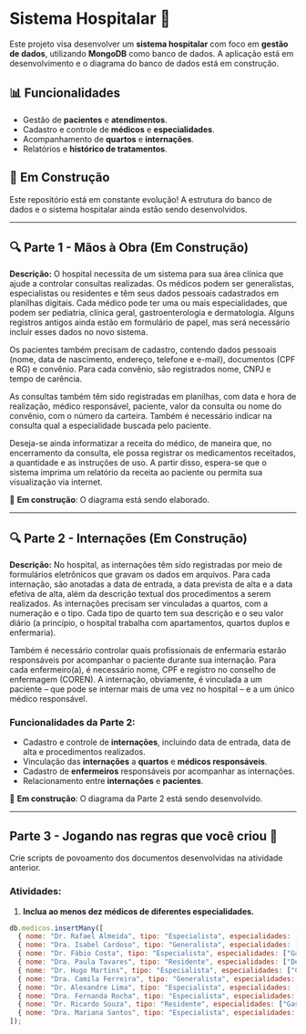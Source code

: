 # Sistema Hospitalar 🏥

Este projeto visa desenvolver um **sistema hospitalar** com foco em **gestão de dados**, utilizando **MongoDB** como banco de dados. A aplicação está em desenvolvimento e o diagrama do banco de dados está em construção.

## 📊 Funcionalidades
- Gestão de **pacientes** e **atendimentos**.
- Cadastro e controle de **médicos** e **especialidades**.
- Acompanhamento de **quartos** e **internações**.
- Relatórios e **histórico de tratamentos**.

## 🚧 Em Construção
Este repositório está em constante evolução! A estrutura do banco de dados e o sistema hospitalar ainda estão sendo desenvolvidos.

---

## 🔍 Parte 1 - Mãos à Obra (Em Construção)

**Descrição:**
O hospital necessita de um sistema para sua área clínica que ajude a controlar consultas realizadas. Os médicos podem ser generalistas, especialistas ou residentes e têm seus dados pessoais cadastrados em planilhas digitais. Cada médico pode ter uma ou mais especialidades, que podem ser pediatria, clínica geral, gastroenterologia e dermatologia. Alguns registros antigos ainda estão em formulário de papel, mas será necessário incluir esses dados no novo sistema.

Os pacientes também precisam de cadastro, contendo dados pessoais (nome, data de nascimento, endereço, telefone e e-mail), documentos (CPF e RG) e convênio. Para cada convênio, são registrados nome, CNPJ e tempo de carência.

As consultas também têm sido registradas em planilhas, com data e hora de realização, médico responsável, paciente, valor da consulta ou nome do convênio, com o número da carteira. Também é necessário indicar na consulta qual a especialidade buscada pelo paciente.

Deseja-se ainda informatizar a receita do médico, de maneira que, no encerramento da consulta, ele possa registrar os medicamentos receitados, a quantidade e as instruções de uso. A partir disso, espera-se que o sistema imprima um relatório da receita ao paciente ou permita sua visualização via internet.

🔨 **Em construção**: O diagrama está sendo elaborado.

---

## 🔍 Parte 2 - Internações (Em Construção)

**Descrição:**
No hospital, as internações têm sido registradas por meio de formulários eletrônicos que gravam os dados em arquivos. Para cada internação, são anotadas a data de entrada, a data prevista de alta e a data efetiva de alta, além da descrição textual dos procedimentos a serem realizados. As internações precisam ser vinculadas a quartos, com a numeração e o tipo. Cada tipo de quarto tem sua descrição e o seu valor diário (a princípio, o hospital trabalha com apartamentos, quartos duplos e enfermaria).

Também é necessário controlar quais profissionais de enfermaria estarão responsáveis por acompanhar o paciente durante sua internação. Para cada enfermeiro(a), é necessário nome, CPF e registro no conselho de enfermagem (COREN). A internação, obviamente, é vinculada a um paciente – que pode se internar mais de uma vez no hospital – e a um único médico responsável.

### Funcionalidades da Parte 2:
- Cadastro e controle de **internações**, incluindo data de entrada, data de alta e procedimentos realizados.
- Vinculação das **internações** a **quartos** e **médicos responsáveis**.
- Cadastro de **enfermeiros** responsáveis por acompanhar as internações.
- Relacionamento entre **internações** e **pacientes**.

🔨 **Em construção**: O diagrama da Parte 2 está sendo desenvolvido.

---
## Parte 3 - Jogando nas regras que você criou 🚀

Crie scripts de povoamento dos documentos desenvolvidas na atividade anterior.

### Atividades:

1) **Inclua ao menos dez médicos de diferentes especialidades.**

```javascript
db.medicos.insertMany([
  { nome: "Dr. Rafael Almeida", tipo: "Especialista", especialidades: ["Pediatria"], contato: { telefone: "123456789", email: "rafael.almeida@email.com" }, documentos: { CPF: "123.456.789-10", RG: "MG123456" } },
  { nome: "Dra. Isabel Cardoso", tipo: "Generalista", especialidades: ["Clínica Geral"], contato: { telefone: "987654321", email: "isabel.cardoso@email.com" }, documentos: { CPF: "987.654.321-00", RG: "SP987654" } },
  { nome: "Dr. Fábio Costa", tipo: "Especialista", especialidades: ["Gastroenterologia"], contato: { telefone: "112233445", email: "fabio.costa@email.com" }, documentos: { CPF: "456.123.789-21", RG: "RJ456123" } },
  { nome: "Dra. Paula Tavares", tipo: "Residente", especialidades: ["Dermatologia"], contato: { telefone: "332211665", email: "paula.tavares@email.com" }, documentos: { CPF: "564.789.123-00", RG: "PR564789" } },
  { nome: "Dr. Hugo Martins", tipo: "Especialista", especialidades: ["Cardiologia"], contato: { telefone: "445566778", email: "hugo.martins@email.com" }, documentos: { CPF: "124.567.890-12", RG: "BA124567" } },
  { nome: "Dra. Camila Ferreira", tipo: "Generalista", especialidades: ["Clínica Geral"], contato: { telefone: "556677889", email: "camila.ferreira@email.com" }, documentos: { CPF: "789.456.123-45", RG: "CE789456" } },
  { nome: "Dr. Alexandre Lima", tipo: "Especialista", especialidades: ["Neurologia"], contato: { telefone: "223344556", email: "alexandre.lima@email.com" }, documentos: { CPF: "321.654.987-32", RG: "RS321654" } },
  { nome: "Dra. Fernanda Rocha", tipo: "Especialista", especialidades: ["Ortopedia"], contato: { telefone: "667788990", email: "fernanda.rocha@email.com" }, documentos: { CPF: "765.432.109-98", RG: "GO765432" } },
  { nome: "Dr. Ricardo Souza", tipo: "Residente", especialidades: ["Gastroenterologia"], contato: { telefone: "334455667", email: "ricardo.souza@email.com" }, documentos: { CPF: "910.111.213-31", RG: "SC910111" } },
  { nome: "Dra. Mariana Santos", tipo: "Especialista", especialidades: ["Cardiologia"], contato: { telefone: "998877665", email: "mariana.santos@email.com" }, documentos: { CPF: "215.314.151-41", RG: "DF215314" } }
]);

